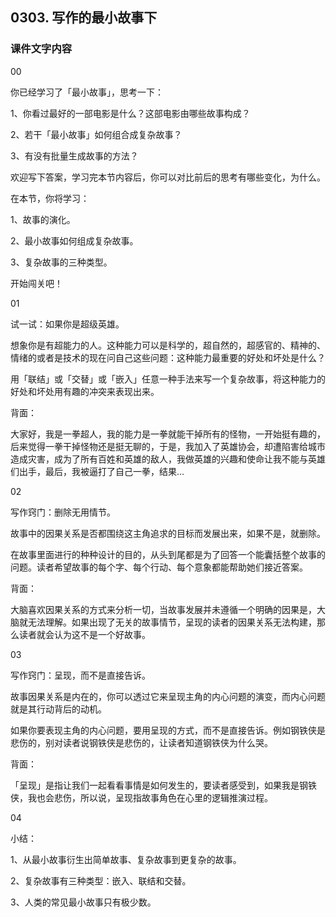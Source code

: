 ## 0303. 写作的最小故事下

### 课件文字内容

00

你已经学习了「最小故事」，思考一下：

1、你看过最好的一部电影是什么？这部电影由哪些故事构成？

2、若干「最小故事」如何组合成复杂故事？

3、有没有批量生成故事的方法？

欢迎写下答案，学习完本节内容后，你可以对比前后的思考有哪些变化，为什么。

在本节，你将学习：

1、故事的演化。

2、最小故事如何组成复杂故事。

3、复杂故事的三种类型。

开始闯关吧！

01

试一试：如果你是超级英雄。

想象你是有超能力的人。这种能力可以是科学的，超自然的，超感官的、精神的、情绪的或者是技术的现在问自己这些问题：这种能力最重要的好处和坏处是什么？

用「联结」或「交替」或「嵌入」任意一种手法来写一个复杂故事，将这种能力的好处和坏处用有趣的冲突来表现出来。

背面：

大家好，我是一拳超人，我的能力是一拳就能干掉所有的怪物，一开始挺有趣的，后来觉得一拳干掉怪物还是挺无聊的，于是，我加入了英雄协会，却遭陷害给城市造成灾害，成为了所有百姓和英雄的敌人，我做英雄的兴趣和使命让我不能与英雄们出手，最后，我被逼打了自己一拳，结果...

02

写作窍门：删除无用情节。

故事中的因果关系是否都围绕这主角追求的目标而发展出来，如果不是，就删除。

在故事里面进行的种种设计的目的，从头到尾都是为了回答一个能囊括整个故事的问题。读者希望故事的每个字、每个行动、每个意象都能帮助她们接近答案。

背面：

大脑喜欢因果关系的方式来分析一切，当故事发展并未遵循一个明确的因果是，大脑就无法理解。如果出现了无关的故事情节，呈现的读者的因果关系无法构建，那么读者就会认为这不是一个好故事。

03

写作窍门：呈现，而不是直接告诉。

故事因果关系是内在的，你可以透过它来呈现主角的内心问题的演变，而内心问题就是其行动背后的动机。

如果你要表现主角的内心问题，要用呈现的方式，而不是直接告诉。例如钢铁侠是悲伤的，别对读者说钢铁侠是悲伤的，让读者知道钢铁侠为什么哭。

背面：

「呈现」是指让我们一起看看事情是如何发生的，要读者感受到，如果我是钢铁侠，我也会悲伤，所以说，呈现指故事角色在心里的逻辑推演过程。

04

小结：

1、从最小故事衍生出简单故事、复杂故事到更复杂的故事。

2、复杂故事有三种类型：嵌入、联结和交替。

3、人类的常见最小故事只有极少数。







